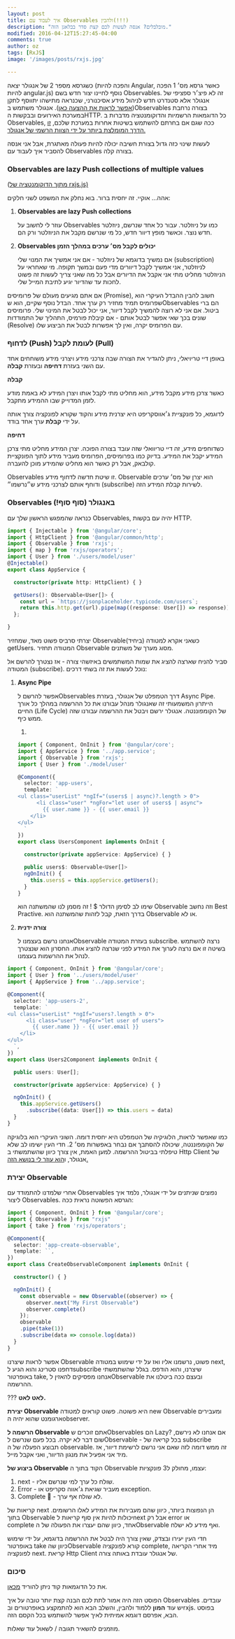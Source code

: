 ```yaml
---
layout: post
title: איך לעבוד עם Observables ולהבין(!!!)
description: "מובלבלים? אנסה לעשות לכם קצת סדר בבלאגן הזה."
modified: 2016-04-12T15:27:45-04:00
comments: true
author: oz
tags: [RxJS]
image: '/images/posts/rxjs.jpg'

---
```

כשגרסא מספר 2 של אנגולר יצאה (והפכה להיות Angular, כאשר גרסא מס׳ 1 הפכה להיות angular.js) נוסף לחיינו יצור חדש בשם Observables. זה לא פיצ׳ר ספציפי של אנגולר אלא סטנדרט חדש לניהול מידע אסיכנורני, שכנראה מתישהו יתווסף לתקן ([אפשר לראות את ההצעה כאן](https://github.com/tc39/proposal-observable)). אנגולר משתמש בObservables בצורה נרחבת במערכת האירועים ובבקשות הHTTP. כל הדוגמאות הרשמיות והדוקומנטציה מדברות ב Observables, ככה שגם אם בחרתם להשתמש בשיטות אחרות במערכת שלכם, [זו הדרך המומלצת ביותר על ידי הצוות הרשמי של אנגולר.](https://angular.io/guide/observables) 

לעשות שינוי כזה גדול בצורת חשיבה יכולה להיות פעולה מאתגרת, אבל אני אנסה להסביר איך לעבוד עם Observables בצורה קלה.

### Observables are lazy Push collections of multiple values

([מתוך הדוקומנטציה של rxjs.js)](https://github.com/ReactiveX/rxjs/blob/master/doc/observable.md)

אהה… אוקיי. זה יחסית ברור. בוא נחלק את המשפט לשני חלקים:

1. **Observables are lazy Push collections**

   עוזר לי לחשוב על Observables כמו על ניוזלטר. עבור כל אחד שנרשם, ניוזלטר חדש נוצר. וכאשר מופץ דיוור חדש, כל מי שנרשם מקבל את הניוזלטר ורק הם.

2. **Observables יכולים לקבל מס׳ ערכים במהלך הזמן**

   אם נמשיך בדוגמא של ניוזלטר - אם אני אמשיך את המנוי שלי (subscription) לניוזלטר, אני אמשיך לקבל דיוורים מדי פעם ובמשך תקופה. מי שאחראי על הניוזלטר מחליט מתי אני אקבל את הדיורים אבל כל מה שאני צריך לעשות זה פשוט לחכות עד שהדיור יגיע לתיבת המייל שלי.



אם אתם מגיעים מעולם של פרומיסים (Promise), חשוב להבין ההבדל העיקרי הוא שפרומיס תמיד מחזיר רק ערך אחד. הבדל נוסף שקיים, הוא שObservables הם ברי ביטול. אם אני לא רוצה להמשיך לקבל דיוור, אני יכול לבטל את המינוי שלי. פרומיסים שונים בכך שאי אפשר לבטל אותם - אם קיבלת פורמיס, התהליך של התמודדות (Resolve) עם הפרומיס יקרה, ואין לך אפשרות לבטל את הביצוע שלו. 



### לדחוף (Push) לעומת לקבל (Pull)

באופן דיי טריויאלי, ניתן להגדיר את הצורה שבה צרכני מידע ויצרני מידע משוחחים אחד עם השני בעזרת **דחיפה** ובעזרת **קבלה**.

**קבלה**

כאשר צרכן מידע מקבל מידע, הוא מחליט מתי לקבל אותו ויצרן המידע לא באמת מודע לזמן המדוייק שבו ההמידע מתקבל.

לדוגמא, כל פונקציית ג׳אווסקריפט היא יצרנית מידע והקוד שקורא לפונקציה צורך אותה על ידי **קבלת** ערך אחד בודד.

**דחיפה**

כשדוחפים מידע, זה דיי טריוואלי שזה עובד בצורה הפוכה. יצרן המידע מחליט מתי צרכן המידע יקבל את המידע. בדיוק כמו בפרומיסים, הפרומיס מעביר מידע לתוך הפונקציית קולבאק, אבל רק כאשר הוא מחליט שהמידע מוכן להעברה. 

Observables זו שיטת חדשה לדחוף מידע. Observable הוא יצרן של מס׳ ערכים ודוחף אותם לצרכני מידע ש״נרשמו״ (subscribe) לשירות קבלת המידע הזה. 



### Observables באנגולר (סוף סוף!)

כנראה שהמפגש הראשון שלך עם Observables, יהיה עם בקשות HTTP.

```ts
import { Injectable } from '@angular/core';
import { HttpClient } from '@angular/common/http';
import { Observable } from 'rxjs';
import { map } from 'rxjs/operators';
import { User } from './users/model/user'
@Injectable()
export class AppService {

  constructor(private http: HttpClient) { }

  getUsers(): Observable<User[]> {
    const url = `https://jsonplaceholder.typicode.com/users`;
    return this.http.get(url).pipe(map((response: User[]) => response));
  };

}
```



יצרתי סרביס פשוט מאד, שמחזיר Observable(ביחיד) כשאני אקרא למטודה getUsers. המטודה תחזיר Observable מסוג מערך של משתנים.

 סביר להניח שארצה להציג את שמות המשתמשים באיזשהי צורה - אז נצטרך להרשם אל המטודה (subscribe). נוכל לעשות את זה בשתי דרכים:

1. **Async Pipe**

   אפשר להרשם לObservables דרך הטמפלט של אנגולר, בעזרת Async Pipe. הייתרון המשמעותי זה שאנגולר מנהל עבורנו את כל ההרשמה במהלך כל אורך החיים (Life Cycle) של הקומפוננטה. אנגולר ירשם ויבטל את ההרשמה עבורנו שזה ממש כיף.

   

   1. 

   ```ts
   import { Component, OnInit } from '@angular/core';
   import { AppService } from '../app.service';
   import { Observable } from 'rxjs';
   import { User } from './model/user'
   
   @Component({
     selector: 'app-users',
     template: `
   <ul class="userList" *ngIf="(users$ | async)?.length > 0">
         <li class="user" *ngFor="let user of users$ | async">
           {{ user.name }} - {{ user.email }}
       </li>
   </ul>
     `
   })
   export class UsersComponent implements OnInit {
   
     constructor(private appService: AppService) { }
   
     public users$: Observable<User[]>
     ngOnInit() {
       this.users$ = this.appService.getUsers();
     }
   }
   ```

   שימו לב לסימן הדולר $ ! זה מסמן לנו שהמשתנה הוא Observable וזה נחשב Best Practive. בדרך הזאת, קבל לזהות שהמשתנה הוא Observable או לא.

2. **צורה ידנית**

   אנחנו נרשם בעצמנו לObservable בעזרת המטודה subscribe. נרצה להשתמש בשיטה זו אם נרצה לערוך את המידע לפני שנרצה להציג אותו. החסרון הוא שנצטרך לנהל את ההרשמות בעצמנו. 

```ts
import { Component, OnInit } from '@angular/core';
import { User } from '../users/model/user'
import { AppService } from '../app.service';

@Component({
  selector: 'app-users-2',
  template: `
<ul class="userList" *ngIf="users?.length > 0">
      <li class="user" *ngFor="let user of users">
        {{ user.name }} - {{ user.email }}
    </li>
</ul>
  `,
})
export class Users2Component implements OnInit {

  public users: User[];

  constructor(private appService: AppService) { }

  ngOnInit() {
    this.appService.getUsers()
      .subscribe((data: User[]) => this.users = data)
  }
}
```



כמו שאפשר לראות, הלוגיקיה של הטמפלט היא יחסית דומה. השוני העיקרי הוא בלוגיקה של הקומפוננטה, שיכולה להסתבך אם נבחר באפשרות מס׳ 2. חדי העין ישימו לב שלא טיפלתי בביטול ההרשמה. למען האמת, אין צורך כיוון שהשתמשתי ב Http Client  של אנגולר, ו[הוא עוזר לי בנושא הזה.](https://stackoverflow.com/questions/35042929/ist-it-necessary-to-unsubscribe-from-observables-created-by-http-methods) 



### יצירת Observable

אחרי שלמדנו להתמודד עם Observables נפוצים שניתנים על ידי אנגולר, נלמד איך ליצור Observables. הגרסא הפשוטה נראית ככה: 

```ts
import { Component, OnInit } from '@angular/core';
import { Observable } from "rxjs"
import { take } from 'rxjs/operators';

@Component({
  selector: 'app-create-observable',
  template: ``,
})
export class CreateObservableComponent implements OnInit {

  constructor() { }

  ngOnInit() {
    const observable = new Observable((observer) => {
      observer.next("My First Observable")
      observer.complete()
    });
    observable
    .pipe(take(1))
    .subscribe(data => console.log(data))
  }
}
```

אפשר לראות  שיצרנו Observable פשוט, נרשמנו אליו ואז על ידי שימוש במטודה next, דחפנו סטרינג והוא הגיע לsubscribe שיצרנו, והוא הודפס. בגלל שהשתמשתי באופרטור take, אנחנו מפסיקים להאזין לObservable ובעצם ככה ביטלנו את ההרשמה. 

??? **לאט לאט.** 



**יצירת Observable** היא פשוטה. פשוט קוראים למטודה new Observable ומעבירים ארגומנט שהוא יהיה הobserver. 

**הרשמה ל Observable** אתם זוכרים שObservables הם Lazy? אם אנחנו לא נירשם, שום דבר לא יקרה. בכל פעם שנרשם לObservable - בכל קריאה של subscribe תבוצע הפעלה של ה observable. זה ממש דומה לזה שאם אני נרשם לרשימת דיוור, אז מיד אני אפעיל את מנגון הדיוור, ואני אקבל מייל.  

**ביצוע של Observable** הקוד בתוך ה Observable עצמו, מחולק ל3 פונקציות:

1. next - שולח כל ערך למי שנרשם אליו.
2. Error - מעביר שגיאת ג׳אווה סקריפט או exception.
3. Complete  - לא שולח אף ערך.

קריאות של next הן הנפוצות ביותר, כיוון שהם מעבירות את המידע לאלו הרשומים. בתוך Observable יכולות להיות אין סוף קריאות לnext אבל רק error או complete אחד, כיוון שהם יעצרו את הפעולה של הObservable ואף מידע לא ישלח. 

חדי העין יעירו ובצדק, שאין צורך היה לבטל את ההרשמה בדוגמא, על ידי שימוש באופרטור take כיוון שהObservable קורא לפונקציה complete, מיד אחרי הקריאה לפונקציה next. קריאת Http Client של אנגולר עובדת באותה צורה. 



### **סיכום**

את כל הדוגמאות קוד ניתן להוריד [מכאן](https://stackblitz.com/edit/working-with-observables).

הפוסט הזה היה אמור לתת לכם הבנה קצת יותר טובה על איך Observables עובדים. יש עוד **המון** ללמוד ולהבין, והשלב הבא הוא להתמקצע באופרטורים ובrxjs. בפוסט הבא, אפרסם דוגמא אמיתית לאיך אפשר להשתמש בכל הקסם הזה. 

מוזמנים להשאיר תגובה / לשאול עוד שאלות.





